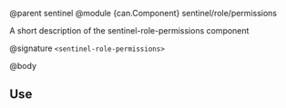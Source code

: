 @parent sentinel
@module {can.Component} sentinel/role/permissions <sentinel-role-permissions>

A short description of the sentinel-role-permissions component

@signature `<sentinel-role-permissions>`

@body

## Use

